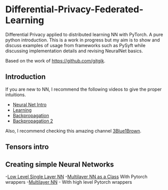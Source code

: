 # Differential-Privacy-Federated-Learning

Differential Privacy applied to distributed learning NN with PyTorch. 
A pure python introduction.
This is a work in progress but my aim is to show and discuss examples of usage from frameworks such as PySyft while 
discussing implementation details and revising NeuralNet basics.

Based on the work of https://github.com/gitgik.

## Introduction
If you are new to NN, I recommend the following videos to give the proper intuitions.
- [Neural Net Intro](https://www.youtube.com/watch?v=aircAruvnKk&t)
- [Learning](https://www.youtube.com/watch?v=IHZwWFHWa-w) 
- [Backpropagation](https://www.youtube.com/watch?v=Ilg3gGewQ5U)
- [Backpropagation 2](https://www.youtube.com/watch?v=tIeHLnjs5U8)

Also, I recommend checking this amazing channel [3Blue1Brown](https://www.youtube.com/channel/UCYO_jab_esuFRV4b17AJtAw).

## Tensors intro

## Creating simple Neural Networks
-[Low Level Single Layer NN](single_layer_test.py)
-[Multilayer NN as a Class](torch_nn_1foward_class.py) With Pytorch wrappers
-[Multilayer NN](torch_nn_1foward.py) - With high level Pytorch wrappers
